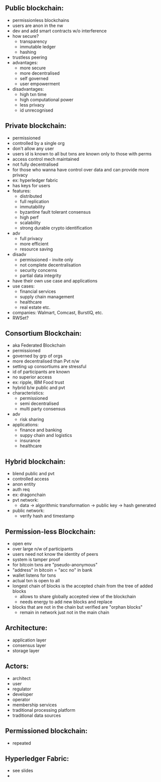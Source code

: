 ## Public blockchain:
- permissionless blockchains
- users are anon in the nw
- dev and add smart contracts w/o interference
- how secure?
	- transparency
	- immutable ledger
	- hashing
- trustless peering
- advantages:
	- more secure
	- more decentralised
	- self governed
	- user empowerment
- disadvantages:
	- high txn time
	- high computational power
	- less privacy
	- id unrecognised
## Private blockchain:
- permissioned
- controlled by a single org
- don't allow any user
- users id is known to all but txns are known only to those with perms
- access control mech maintained
- not fully decentralised
- for those who wanna have control over data and can provide more privacy
- ex: hyperledger fabric
- has keys for users
- features:
	- distributed
	- full replication
	- immutability
	- byzantine fault tolerant consensus
	- high perf
	- scalability
	- strong durable crypto identification
- adv
	- full privacy
	- more efficient
	- resource saving
- disadv
	- permissioned - invite only
	- not complete decentralisation
	- security concerns
	- partial data integrity
- have their own use case and applications
- use cases:
	- financial services
	- supply chain management
	- healthcare
	- real estate etc.
- companies: Walmart, Comcast, BurstIQ, etc.
- RWSet?
## Consortium Blockchain:
- aka Federated Blockchain
- permissioned 
- governed by grp of orgs
- more decentralised than Pvt n/w
- setting up consortiums are stressful
- id of participants are known
- no superior access
- ex: ripple, IBM Food trust
- hybrid b/w public and pvt
- characteristics:
	- permissioned
	- semi decentralised
	- multi party consensus
- adv
	- risk sharing
- applications:
	- finance and banking
	- suppy chain and logistics
	- insurance
	- healthcare
## Hybrid blockchain:
- blend public and pvt
- controlled access
- anon entity
- auth req
- ex: dragonchain
- pvt network:
	- data -> algorithmic transformation -> public key -> hash generated
- public network:
	- verify hash and timestamp

## Permission-less Blockchain:
- open env
- over large n/w of participants
- users need not know the identity of peers
- system is tamper proof
- for bitcoin txns are "pseudo-anonymous"
- "address" in bitcoin = "acc no" in bank
- wallet listens for txns
- actual txn is open to all
- longest chain of blocks is the accepted chain from the tree of added blocks
	- allows to share globally accepted view of the blockchain
	- needs energy to add new blocks and replace
- blocks that are not in the chain but verified are "orphan blocks"
	- remain in network just not in the main chain
## Architecture:
- application layer
- consensus layer
- storage layer
## Actors:
- architect
- user
- regulator
- developer
- operator
- membership services
- traditional processing platform
- traditional data sources
## Permissioned blockchain:
- repeated
## Hyperledger Fabric:
- see slides
- 